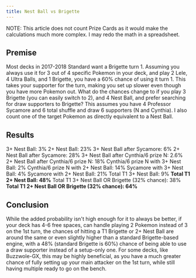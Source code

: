 ```yaml
---
title: Nest Ball vs Brigette
---
```

NOTE: This article does not count Prize Cards as it would make the calculations much more complex. I may redo the math in a spreadsheet.

## Premise
Most decks in 2017-2018 Standard want a Brigette turn 1. Assuming you always use it for 3 out of 4 specific Pokemon in your deck, and play 2 Lele, 4 Ultra Balls, and 1 Brigette, you have a 60% chance of using it turn 1. This takes your supporter for the turn, making you set up slower even though you have more Pokemon out. What do the chances change to if you play 3 Brigette (you can easily switch to 2), and 4 Nest Ball, and prefer searching for draw supporters to Brigette? This assumes you have 4 Professor Sycamore and 6 total shuffle and draw 6 supporters (N and Cynthia). I also count one of the target Pokemon as directly equivalent to a Nest Ball.

## Results
3+ Nest Ball: 3%
2+ Nest Ball: 23%
3+ Nest Ball after Sycamore: 6%
2+ Nest Ball after Sycamore: 28%
3+ Nest Ball after Cynthia/6 prize N: 2.6%
2+ Nest Ball after Cynthia/6 prize N: 18%
Cynthia/6 prize N with 3+ Nest Ball: 2%
Cynthia/6 prize N with 2+ Nest Ball: 14%
Sycamore with 3+ Nest Ball: 4%
Sycamore with 2+ Nest Ball: 21%
Total T1 3+ Nest Ball: 9%
**Total T1 2+ Nest Ball: 48%**
Total T1 3+ Nest Ball OR Brigette (32% chance): 38%
**Total T1 2+ Nest Ball OR Brigette (32% chance): 64%**

## Conclusion
While the added probability isn't high enough for it to always be better, if your deck has 4-6 free spaces, can handle playing 2 Pokemon instead of 3 on the 1st turn, the chances of hitting a T1 Brigette or 2+ Nest Ball are around the same or even slightly higher than a standard Brigette-based engine, with a 48% (standard Brigette is 60%) chance of being able to use a draw supporter instead of a setup-only one. For some decks, like Buzzwole-GX, this may be highly beneficial, as you have a much greater chance of fully setting up your main attacker on the 1st turn, while still having multiple ready to go on the bench.

